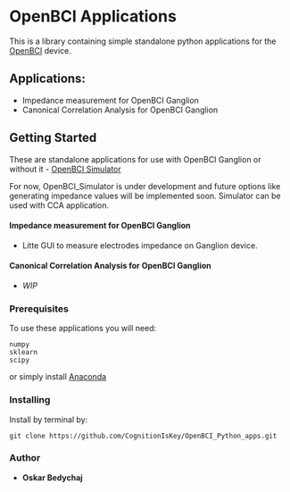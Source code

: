# OpenBCI Applications

This is a library containing simple standalone python applications for the [OpenBCI](https://github.com/OpenBCI) device.

## Applications:

- Impedance measurement for OpenBCI Ganglion
- Canonical Correlation Analysis for OpenBCI Ganglion

## Getting Started

These are standalone applications for use with OpenBCI Ganglion or without it - [OpenBCI Simulator](https://github.com/CognitionIsKey/OpenBCI_Python_apps/tree/master/CCA_Live_OpenBCI_Ganglion/OpenBCI_Simulator)

For now, OpenBCI_Simulator is under development and future options like generating impedance values will be implemented soon. Simulator can be used with CCA application.

#### Impedance measurement for OpenBCI Ganglion

- Litte GUI to measure electrodes impedance on Ganglion device.

#### Canonical Correlation Analysis for OpenBCI Ganglion
- *WIP*




### Prerequisites

To use these applications you will need:

```
numpy
sklearn
scipy
```

or simply install [Anaconda](anaconda.org/)

### Installing

Install by terminal by:

```
git clone https://github.com/CognitionIsKey/OpenBCI_Python_apps.git
```

### Author

* **Oskar Bedychaj**
